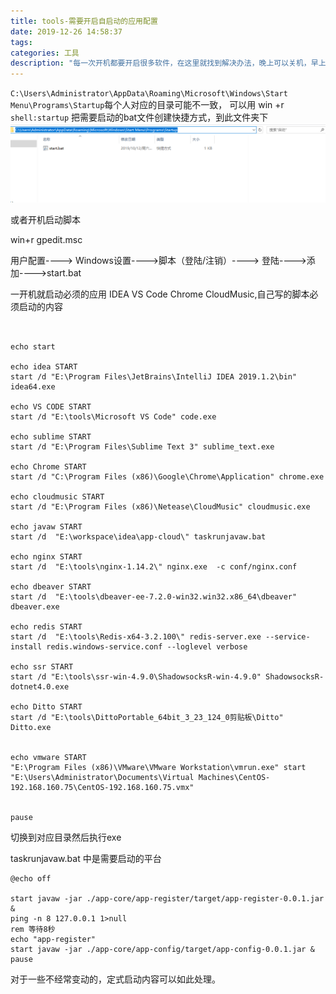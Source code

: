 ```yaml
---
title: tools-需要开启自启动的应用配置
date: 2019-12-26 14:58:37
tags:
categories: 工具
description: "每一次开机都要开启很多软件，在这里就找到解决办法，晚上可以关机，早上可以开机，然后就可以去接开水喝了，静待启动。"
---
```


`C:\Users\Administrator\AppData\Roaming\Microsoft\Windows\Start Menu\Programs\Startup`每个人对应的目录可能不一致，
可以用 win +r  `shell:startup`
把需要启动的bat文件创建快捷方式，到此文件夹下
![自启动目录](tools-需要开启自启动的应用配置/自启动目录.png)

或者开机启动脚本

win+r  gpedit.msc

用户配置----> Windows设置---->脚本（登陆/注销）----> 登陆---->添加---->start.bat

一开机就启动必须的应用 IDEA VS Code  Chrome CloudMusic,自己写的脚本必须启动的内容

```


echo start 

echo idea START
start /d "E:\Program Files\JetBrains\IntelliJ IDEA 2019.1.2\bin" idea64.exe

echo VS CODE START
start /d "E:\tools\Microsoft VS Code" code.exe

echo sublime START
start /d "E:\Program Files\Sublime Text 3" sublime_text.exe

echo Chrome START
start /d "C:\Program Files (x86)\Google\Chrome\Application" chrome.exe

echo cloudmusic START
start /d "E:\Program Files (x86)\Netease\CloudMusic" cloudmusic.exe

echo javaw START
start /d  "E:\workspace\idea\app-cloud\" taskrunjavaw.bat

echo nginx START
start /d  "E:\tools\nginx-1.14.2\" nginx.exe  -c conf/nginx.conf

echo dbeaver START
start /d  "E:\tools\dbeaver-ee-7.2.0-win32.win32.x86_64\dbeaver" dbeaver.exe

echo redis START
start /d  "E:\tools\Redis-x64-3.2.100\" redis-server.exe --service-install redis.windows-service.conf --loglevel verbose

echo ssr START
start /d "E:\tools\ssr-win-4.9.0\ShadowsocksR-win-4.9.0" ShadowsocksR-dotnet4.0.exe

echo Ditto START
start /d "E:\tools\DittoPortable_64bit_3_23_124_0剪贴板\Ditto" Ditto.exe


echo vmware START
"E:\Program Files (x86)\VMware\VMware Workstation\vmrun.exe" start "E:\Users\Administrator\Documents\Virtual Machines\CentOS-192.168.160.75\CentOS-192.168.160.75.vmx"


pause

```
切换到对应目录然后执行exe

taskrunjavaw.bat 中是需要启动的平台
```
@echo off

start javaw -jar ./app-core/app-register/target/app-register-0.0.1.jar   &
ping -n 8 127.0.0.1 1>null
rem 等待8秒
echo "app-register"
start javaw -jar ./app-core/app-config/target/app-config-0.0.1.jar &
pause  

```

对于一些不经常变动的，定式启动内容可以如此处理。
